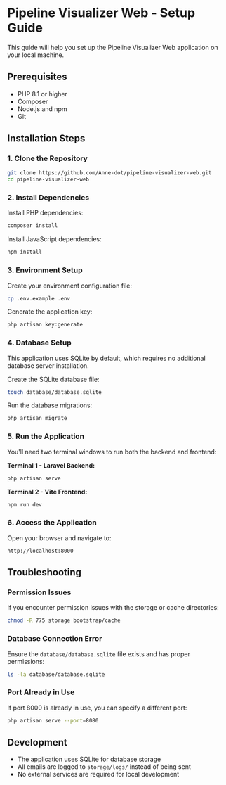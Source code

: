 # Pipeline Visualizer Web - Setup Guide

This guide will help you set up the Pipeline Visualizer Web application on your local machine.

## Prerequisites

- PHP 8.1 or higher
- Composer
- Node.js and npm
- Git

## Installation Steps

### 1. Clone the Repository

```bash
git clone https://github.com/Anne-dot/pipeline-visualizer-web.git
cd pipeline-visualizer-web
```

### 2. Install Dependencies

Install PHP dependencies:
```bash
composer install
```

Install JavaScript dependencies:
```bash
npm install
```

### 3. Environment Setup

Create your environment configuration file:
```bash
cp .env.example .env
```

Generate the application key:
```bash
php artisan key:generate
```

### 4. Database Setup

This application uses SQLite by default, which requires no additional database server installation.

Create the SQLite database file:
```bash
touch database/database.sqlite
```

Run the database migrations:
```bash
php artisan migrate
```

### 5. Run the Application

You'll need two terminal windows to run both the backend and frontend:

**Terminal 1 - Laravel Backend:**
```bash
php artisan serve
```

**Terminal 2 - Vite Frontend:**
```bash
npm run dev
```

### 6. Access the Application

Open your browser and navigate to:
```
http://localhost:8000
```

## Troubleshooting

### Permission Issues
If you encounter permission issues with the storage or cache directories:
```bash
chmod -R 775 storage bootstrap/cache
```

### Database Connection Error
Ensure the `database/database.sqlite` file exists and has proper permissions:
```bash
ls -la database/database.sqlite
```

### Port Already in Use
If port 8000 is already in use, you can specify a different port:
```bash
php artisan serve --port=8080
```

## Development

- The application uses SQLite for database storage
- All emails are logged to `storage/logs/` instead of being sent
- No external services are required for local development